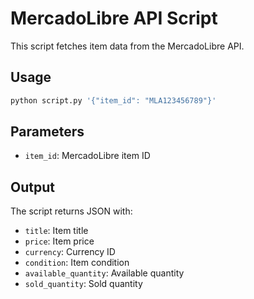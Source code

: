 # MercadoLibre API Script

This script fetches item data from the MercadoLibre API.

## Usage

```bash
python script.py '{"item_id": "MLA123456789"}'
```

## Parameters

- `item_id`: MercadoLibre item ID

## Output

The script returns JSON with:
- `title`: Item title
- `price`: Item price
- `currency`: Currency ID
- `condition`: Item condition
- `available_quantity`: Available quantity
- `sold_quantity`: Sold quantity

